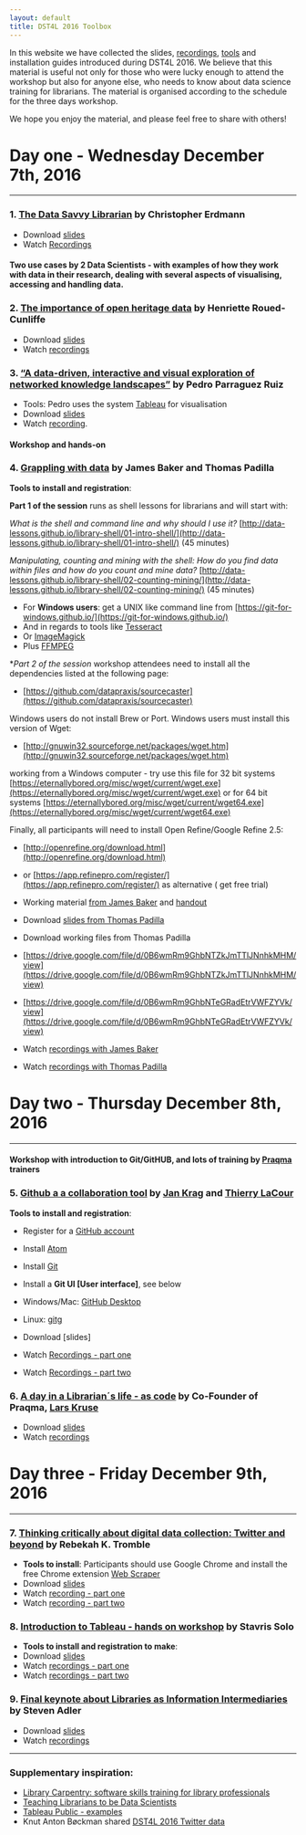 ```yaml
---
layout: default
title: DST4L 2016 Toolbox
---
```


In this website we have collected the slides, [recordings](http://podcast.llab.dtu.dk/feeds/dtu-library/), [tools](presentations/preparation.pdf) and installation guides introduced during DST4L 2016. We believe that this material is useful not only for those who were lucky enough to attend the workshop but also for anyone else, who needs to know about data science training for librarians. The material is organised according to the schedule for the three days workshop.

We hope you enjoy the material, and please feel free to share with others!



# Day one - Wednesday December 7th, 2016
------------

### 1. [The Data Savvy Librarian](events/chris_talk.html) by Christopher Erdmann

* Download [slides](presentations/chris.pdf)
* Watch [Recordings](https://www.youtube.com/watch?v=BlCo-qrs_bY&list=PLMn2aW3wpAtMOczKlxgF6R0x6lfl13Zom&index=2)



#### Two use cases by 2 Data Scientists - with examples of how they work with data in their research, dealing with several aspects of visualising, accessing and handling data.


### 2. [The importance of open heritage data](speakers/henriette.html) by Henriette Roued-Cunliffe

* Download [slides](https://docs.google.com/presentation/d/1QBAZUMQAu0GN5oYsnVEH1XBeZSw9iUyn9QS7lAJVMFU/edit?usp=sharing)
* Watch [recordings](https://www.youtube.com/watch?v=_3NdKt83s6Q&list=PLMn2aW3wpAtMOczKlxgF6R0x6lfl13Zom&index=4)

### 3. [“A data-driven, interactive and visual exploration of networked knowledge landscapes”](speakers/pedro.html) by Pedro Parraguez Ruiz

* Tools: Pedro uses the system [Tableau](http://www.tableau.com) for visualisation
* Download [slides](https://zenodo.org/record/197053#.WJhdin02tP0)
* Watch [recording](https://zenodo.org/record/197053#.WJhdin02tP0).


#### Workshop and hands-on

### 4. [Grappling with data](events/baker_talk.html) by James Baker and Thomas Padilla

**Tools to install and registration**:

**Part 1 of the session** runs as shell lessons for librarians and will start with:

*What is the shell and command line and why should I use it?*
[http://data-lessons.github.io/library-shell/01-intro-shell/](http://data-lessons.github.io/library-shell/01-intro-shell/)  (45 minutes)

*Manipulating, counting and mining with the shell: How do you find data within files and how do you count and mine data?*
[http://data-lessons.github.io/library-shell/02-counting-mining/](http://data-lessons.github.io/library-shell/02-counting-mining/)  (45 minutes)


* For **Windows users**: get a UNIX like command line from [https://git-for-windows.github.io/](https://git-for-windows.github.io/)
* And in regards to tools like [Tesseract](https://sourceforge.net/projects/tesseract-ocr-alt/files/tesseract-ocr-setup-3.02.02.exe/download)
* Or [ImageMagick](https://www.imagemagick.org/download/binaries/ImageMagick-7.0.3-9-Q16-x64-dll.exe)
* Plus [FFMPEG](https://ffmpeg.zeranoe.com/builds/)

**Part 2 of the session* workshop attendees need to install all the dependencies listed at the following page:

* [https://github.com/datapraxis/sourcecaster](https://github.com/datapraxis/sourcecaster)

Windows users do not install Brew or Port.
Windows users must install this version of Wget:

* [http://gnuwin32.sourceforge.net/packages/wget.htm](http://gnuwin32.sourceforge.net/packages/wget.htm)

working from a Windows computer - try use this file for 32 bit systems [https://eternallybored.org/misc/wget/current/wget.exe](https://eternallybored.org/misc/wget/current/wget.exe) or for 64 bit systems [https://eternallybored.org/misc/wget/current/wget64.exe](https://eternallybored.org/misc/wget/current/wget64.exe)

Finally, all participants will need to install Open Refine/Google Refine 2.5:

* [http://openrefine.org/download.html](http://openrefine.org/download.html)
* or [https://app.refinepro.com/register/](https://app.refinepro.com/register/) as alternative ( get free trial)  


* Working material [from James Baker](http://data-lessons.github.io/library-shell) and [handout](presentations/james.pdf)
* Download [slides from Thomas Padilla](https://drive.google.com/drive/folders/0B4V3pyKl_tItVGFkcjE4dkVaODg?usp=sharing)
* Download working files from Thomas Padilla
* [https://drive.google.com/file/d/0B6wmRm9GhbNTZkJmTTlJNnhkMHM/view](https://drive.google.com/file/d/0B6wmRm9GhbNTZkJmTTlJNnhkMHM/view)
* [https://drive.google.com/file/d/0B6wmRm9GhbNTeGRadEtrVWFZYVk/view](https://drive.google.com/file/d/0B6wmRm9GhbNTeGRadEtrVWFZYVk/view)
* Watch [recordings with James Baker](https://www.youtube.com/watch?v=PoiwmdD_418&list=PLMn2aW3wpAtMOczKlxgF6R0x6lfl13Zom&index=5)
* Watch [recordings with Thomas Padilla](https://www.youtube.com/watch?v=IQq3myaFjk4&list=PLMn2aW3wpAtMOczKlxgF6R0x6lfl13Zom&index=6)  




# Day two - Thursday December 8th, 2016
------------

#### Workshop with introduction to Git/GitHUB, and lots of training by [Praqma](http://www.praqma.net) trainers

### 5. [Github a a collaboration tool](events/github_workshop.html) by [Jan Krag](speakers/jan.html) and [Thierry LaCour](speakers/thierry.html)

**Tools to install and registration**:

* Register for a [GitHub account](http://github.com/join)
* Install [Atom](http://atom.io)
* Install [Git](http://git-scm.com)
* Install a **Git UI [User interface]**, see below
* Windows/Mac: [GitHub Desktop](http://desktop.github.com)
* Linux: [gitg](http://wiki.gnome.org/Apps/Gitg)


* Download [slides]
* Watch [Recordings - part one](https://www.youtube.com/watch?v=1uMzs5cIPXU&list=PLMn2aW3wpAtMOczKlxgF6R0x6lfl13Zom&index=7)
* Watch [Recordings - part two](https://www.youtube.com/watch?v=JgvtKJUgZA4&list=PLMn2aW3wpAtMOczKlxgF6R0x6lfl13Zom&index=9)

### 6. [A day in a Librarian´s life - as code](events/GitHub_talk.html) by Co-Founder of Praqma, [Lars Kruse](speakers/lars.html)

* Download [slides](http://code.praqma.com/librarian/librarian-as-coder/#/)
* Watch [recordings](http://podcast.llab.dtu.dk/feeds/dtu-library/?tx_enotepodcast_pi1%5BshowDetails%5D=d18e10d524dc205d4396efaabceb44ad&cHash=a2bd54408627b84c00a1056f9aaccd9a)


# Day three - Friday December 9th, 2016
------------

### 7. [Thinking critically about digital data collection: Twitter and beyond](events/rebekah_talk.html) by Rebekah K. Tromble

* **Tools to install**: Participants should use Google Chrome and install the free Chrome extension [Web Scraper](http://webscraper.io/)
* Download [slides](presentations/rebekah.pdf)
* Watch [recording - part one](https://www.youtube.com/watch?v=y1m7kufvQkU&list=PLMn2aW3wpAtMOczKlxgF6R0x6lfl13Zom&index=10)
* Watch [recording - part two](https://www.youtube.com/watch?v=K0U_qE1FzZs&list=PLMn2aW3wpAtMOczKlxgF6R0x6lfl13Zom&index=11)

### 8. [Introduction to Tableau - hands on workshop](events/stavris_talk.html) by Stavris Solo

* **Tools to install and registration to make**:
* Download [slides](presentations/stavris.pdf)
* Watch [recordings - part one](https://www.youtube.com/watch?v=6FyAJ1TYbnM&index=12&list=PLMn2aW3wpAtMOczKlxgF6R0x6lfl13Zom)
* Watch [recordings - part two](https://www.youtube.com/watch?v=-8vsYYcN-Xo&index=13&list=PLMn2aW3wpAtMOczKlxgF6R0x6lfl13Zom)

### 9. [Final keynote about Libraries as Information Intermediaries](speakers/steven.html) by Steven Adler

* Download [slides](presentations/steven.pdf)
* Watch [recordings](https://www.youtube.com/watch?v=yqaIVdkQBmQ&index=14&list=PLMn2aW3wpAtMOczKlxgF6R0x6lfl13Zom)  



----------------

### Supplementary inspiration:

* [Library Carpentry: software skills training for library professionals](https://www.liberquarterly.eu/articles/10.18352/lq.10176/)
* [Teaching Librarians to be Data Scientists](https://zenodo.org/record/11217#.WJsUgG_hC1t)
* [Tableau Public - examples](https://onlinehelp.tableau.com/current/pro/desktop/en-us/story_example.html)
* Knut Anton Bøckman shared [DST4L 2016 Twitter data](https://docs.google.com/spreadsheets/d/1y549UgPwkEst6Ob2wKkCOfzR25qTc9_GAGw9xoF_jJU/edit#gid=0)

